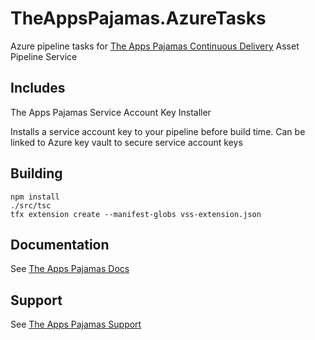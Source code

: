 # TheAppsPajamas.AzureTasks

Azure pipeline tasks for [The Apps Pajamas Continuous Delivery](https://www.theappspajamas.com) Asset Pipeline Service

## Includes

The Apps Pajamas Service Account Key Installer

Installs a service account key to your pipeline before build time. Can be linked to Azure key vault to secure service account keys

## Building

    npm install
    ./src/tsc
    tfx extension create --manifest-globs vss-extension.json 

## Documentation

See [The Apps Pajamas Docs](https://www.theappspajamas.com/docs)

## Support

See [The Apps Pajamas Support](https://www.theappspajamas.com/support)
